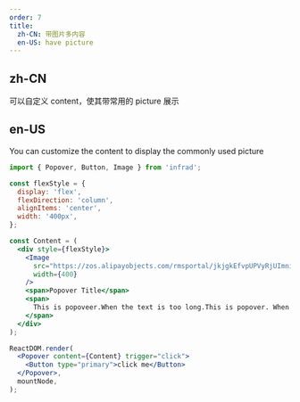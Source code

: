 ```yaml
---
order: 7
title:
  zh-CN: 带图片多内容
  en-US: have picture
---
```


## zh-CN

可以自定义 content，使其带常用的 picture 展示

## en-US

You can customize the content to display the commonly used picture

```jsx
import { Popover, Button, Image } from 'infrad';

const flexStyle = {
  display: 'flex',
  flexDirection: 'column',
  alignItems: 'center',
  width: '400px',
};

const Content = (
  <div style={flexStyle}>
    <Image
      src="https://zos.alipayobjects.com/rmsportal/jkjgkEfvpUPVyRjUImniVslZfWPnJuuZ.png"
      width={400}
    />
    <span>Popover Title</span>
    <span>
      This is popoveer.When the text is too long.This is popover. When the text is too long.
    </span>
  </div>
);

ReactDOM.render(
  <Popover content={Content} trigger="click">
    <Button type="primary">click me</Button>
  </Popover>,
  mountNode,
);
```
